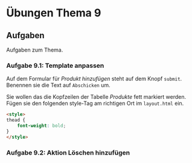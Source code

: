 # Übungen Thema 9

## Aufgaben

Aufgaben zum Thema.

### Aufgabe 9.1: Template anpassen

Auf dem Formular für *Produkt hinzufügen* steht auf dem Knopf `submit`. Benennen sie die Text auf `Abschicken` um.

Sie wollen das die Kopfzeilen der Tabelle *Produkte* fett markiert werden. Fügen sie den folgenden style-Tag am richtigen Ort im `layout.html` ein.

```html
<style>  
thead {
	font-weight: bold;
}
</style>
```

### Aufgabe 9.2: Aktion Löschen hinzufügen